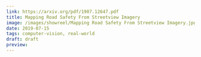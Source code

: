 ```yaml
---
link: https://arxiv.org/pdf/1907.12647.pdf
title: Mapping Road Safety From Streetview Imagery
image: /images/showreel/Mapping Road Safety From Streetview Imagery.jpg
date: 2019-07-15
tags: computer-vision, real-world
draft: draft
preview:
---
```



